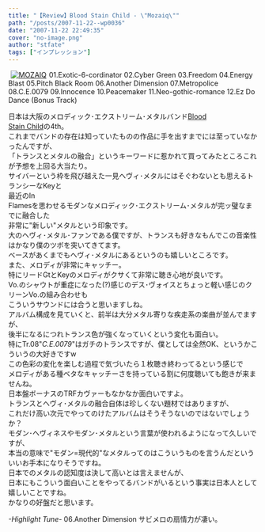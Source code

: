 ```yaml
---
title: "【Review】Blood Stain Child - \"Mozaiq\""
path: "/posts/2007-11-22--wp0036"
date: "2007-11-22 22:49:35"
cover: "no-image.png"
author: "stfate"
tags: ["インプレッション"]
---
```


<style type="text/css">
<!--
p {white-space: pre-wrap};
-->
</style>

<div class="amazon" style="float:left; margin-left:5px;margin-right:5px;border:0px; vertical-align:top;">
<a href="http://www.amazon.co.jp/gp/redirect.html%3FASIN=B000R5OQQC%26tag=invisibleair-22%26lcode=xm2%26cID=2025%26ccmID=165953%26location=/o/ASIN/B000R5OQQC%253FSubscriptionId=0ZZ51W51PSHKTDFA9002" target="_blank"><img src="http://ecx.images-amazon.com/images/I/31xMyb-iLsL.jpg" alt="MOZAIQ" class="amazon_pict" /></a>
</div><div class="tracklist">01.Exotic-6-cordinator
02.Cyber Green
03.Freedom
04.Energy Blast
05.Pitch Black Room
<span class="red">06.Another Dimension</span>
07.Metropolice
08.C.E.0079
09.Innocence
10.Peacemaker
11.Neo-gothic-romance
12.Ez Do Dance (Bonus Track)</div><div class="entry_clear"></div>

<!--more-->
日本は大阪のメロディック･エクストリーム･メタルバンド<a href="http://www.bloodstainchild.com/" target="_blank">Blood Stain Child</a>の4th。
これまでバンドの存在は知っていたものの作品に手を出すまでには至っていなかったんですが、
「トランスとメタルの融合」というキーワードに惹かれて買ってみたところこれが予想を上回る大当たり。
サイバーという枠を飛び越えた一見ヘヴィ･メタルにはそぐわないとも思えるトランシーなKeyと
最近のIn Flamesを思わせるモダンなメロディック･エクストリーム･メタルが完ッ璧なまでに融合した
非常に"新しい"メタルという印象です。
大のヘヴィ･メタル･ファンである僕ですが、トランスも好きなもんでこの音楽性はかなり僕のツボを突いてきてます。
ベースがあくまでもヘヴィ･メタルにあるというのも嬉しいところです。
また、メロディが非常にキャッチー。
特にリードGtとKeyのメロディがクサくて非常に聴き心地が良いです。
Vo.のシャウトが重症になった(?)感じのデス･ヴォイスとちょっと軽い感じのクリーンVo.の組み合わせも
こういうサウンドには合うと思いますしね。
アルバム構成を見ていくと、前半は大分メタル寄りな疾走系の楽曲が並んでますが、
後半になるにつれトランス色が強くなっていくという変化も面白い。
特にTr.08"<em>C.E.0079</em>"はガチのトランスですが、僕としては全然OK、というかこういうの大好きですw
この色彩の変化を楽しむ過程で気づいたら１枚聴き終わってるという感じで
メロディがある種ベタなキャッチーさを持っている割に何度聴いても飽きが来ませんね。
日本盤ボーナスのTRFカヴァーもなかなか面白いですよ。
トランスとヘヴィ･メタルの融合自体は珍しくない題材ではありますが、
これだけ高い次元でやってのけたアルバムはそうそうないのではないでしょうか？
モダン･ヘヴィネスやモダン･メタルという言葉が使われるようになって久しいですが、
本当の意味で"モダン=現代的"なメタルってのはこういうものを言うんだといういいお手本になりそうですね。
日本でのメタルの認知度は決して高いとは言えませんが、
日本にもこういう面白いことをやってるバンドがいるという事実は日本人として嬉しいことですね。
かなりの好盤だと思います。
<div class="highlight"><em>-Highlight Tune-</em>
<span class="red">06.Another Dimension</span>
サビメロの扇情力が凄い。</div>

